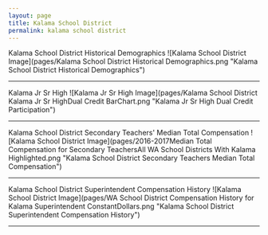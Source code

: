 ```yaml
---
layout: page
title: Kalama School District
permalink: kalama school district
---
```



Kalama School District Historical Demographics
![Kalama School District Image](pages/Kalama School District Historical Demographics.png "Kalama School District Historical Demographics")

___

Kalama Jr Sr High
![Kalama Jr Sr High Image](pages/Kalama School District Kalama Jr Sr HighDual Credit BarChart.png "Kalama Jr Sr High Dual Credit Participation")

___

Kalama School District Secondary Teachers' Median Total Compensation
![Kalama School District Image](pages/2016-2017Median Total Compensation for Secondary TeachersAll WA School Districts With Kalama Highlighted.png "Kalama School District Secondary Teachers Median Total Compensation")

___

Kalama School District Superintendent Compensation History
![Kalama School District Image](pages/WA School District Compensation History for Kalama Superintendent ConstantDollars.png "Kalama School District Superintendent Compensation History")

___

